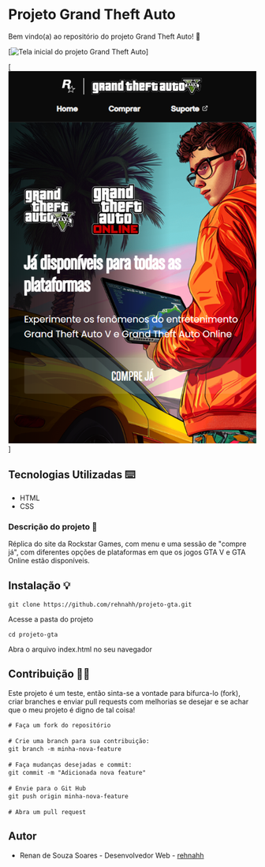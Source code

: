 # Projeto Grand Theft Auto
Bem vindo(a) ao repositório do projeto Grand Theft Auto! 🚀

[<img src="tela.gif" alt="Tela inicial do projeto Grand Theft Auto">]

[<img src="tela-mobile-gta.png" alt="Tela inicial do projeto Grand Theft Auto">]

## Tecnologias Utilizadas ⌨️
- HTML
- CSS

### Descrição do projeto 🚩
Réplica do site da Rockstar Games, com menu e uma sessão de "compre já", com diferentes opções de plataformas em que os jogos GTA V e GTA Online estão disponíveis.

## Instalação 💡
````
git clone https://github.com/rehnahh/projeto-gta.git
````

Acesse a pasta do projeto
````
cd projeto-gta
````

Abra o arquivo index.html no seu navegador

## Contribuição 👷‍♂️

Este projeto é um teste, então sinta-se a vontade para bifurca-lo (fork), criar branches e enviar pull requests com melhorias se desejar e se achar que o meu projeto é digno de tal coisa!

````
# Faça um fork do repositório

# Crie uma branch para sua contribuição:
git branch -m minha-nova-feature

# Faça mudanças desejadas e commit:
git commit -m "Adicionada nova feature"

# Envie para o Git Hub
git push origin minha-nova-feature

# Abra um pull request
````

## Autor
- Renan de Souza Soares - Desenvolvedor Web - [rehnahh](https://github.com/rehnahh)